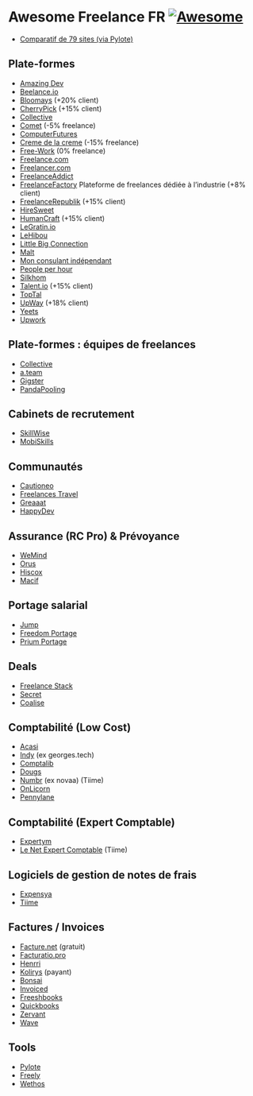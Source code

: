 # Awesome Freelance FR [![Awesome](https://awesome.re/badge.svg)](https://awesome.re)

- [Comparatif de 79 sites (via Pylote)](https://airtable.com/shr3fRtfLTryl0YoV/tbli29C4ZdaKD4qKz)

## Plate-formes

- [Amazing Dev](https://amazing.dev/)
- [Beelance.io](https://beelance.io/)
- [Bloomays](https://www.bloomays.com/) (+20% client)
- [CherryPick](https://app.cherry-pick.io/) (+15% client)
- [Collective](https://www.collective.work/)
- [Comet](https://hellocomet.co/) (-5% freelance)
- [ComputerFutures](https://www.computerfutures.com/fr-fr/)
- [Creme de la creme](https://cremedelacreme.io) (-15% freelance)
- [Free-Work](https://www.free-work.com/fr/tech-it) (0% freelance)
- [Freelance.com](https://plateforme.freelance.com/)
- [Freelancer.com](https://www.freelancer.com/)
- [FreelanceAddict](https://freelanceaddict.com/)
- [FreelanceFactory](https://freelance-factory.fr/) Plateforme de freelances dédiée à l’industrie  (+8% client)
- [FreelanceRepublik](https://www.freelancerepublik.com/) (+15% client)
- [HireSweet](https://www.hiresweet.com/fr-fr/home)
- [HumanCraft](https://www.humancraft.eu/) (+15% client)
- [LeGratin.io](https://www.legratin.io/)
- [LeHibou](https://www.lehibou.com/)
- [Little Big Connection](https://www.littlebigconnection.com/fr/)
- [Malt](https://www.malt.fr/)
- [Mon consulant indépendant](https://www.mon-consultant-independant.com/)
- [People per hour](https://www.peopleperhour.com/)
- [Silkhom](https://www.silkhom.com/)
- [Talent.io](https://www.talent.io/p/fr-fr/home) (+15% client)
- [TopTal](https://www.toptal.com/)
- [UpWay](https://www.upway.io/fr/) (+18% client)
- [Yeets](https://www.yeets.fr/)
- [Upwork](https://www.upwork.com/)

## Plate-formes : équipes de freelances

- [Collective](https://www.collective.work/)
- [a.team](https://www.a.team/)
- [Gigster](https://gigster.com/)
- [PandaPooling](https://www.pandopooling.com/)

## Cabinets de recrutement

- [SkillWise](https://www.skillwise.fr/)
- [MobiSkills](https://mobiskill.fr/)

## Communautés

- [Cautioneo](https://www.cautioneo.com/)
- [Freelances Travel](https://www.freelances.travel/le-concept)
- [Greaaat](http://greaaat.com/)
- [HappyDev](https://happy-dev.fr/fr/nous-rejoindre)

## Assurance (RC Pro) & Prévoyance

- [WeMind](https://www.wemind.io/)
- [Orus](https://www.orus.eu/)
- [Hiscox](https://www.hiscox.fr/)
- [Macif](https://www.macif.fr/assurance/professionnels-et-entreprises/artisans-commercants-professions-liberales/multigarantie-activite-professionnelle)

## Portage salarial

- [Jump](https://www.join-jump.com/)
- [Freedom Portage](https://freedomportage.com/)
- [Prium Portage](https://prium-portage.com/)

## Deals

- [Freelance Stack](https://www.freelance-stack.io/)
- [Secret](https://www.joinsecret.com)
- [Coalise](https://www.coalise.com/)

## Comptabilité (Low Cost)

- [Acasi](https://www.acasi.io/)
- [Indy](https://www.indy.fr/) (ex georges.tech)
- [Comptalib](https://www.comptalib.com/)
- [Dougs](https://www.dougs.fr/)
- [Numbr](https://numbr.co/) (ex novaa) (Tiime)
- [OnLicorn](https://onlicorn.fr/)
- [Pennylane](https://www.pennylane.com/)

## Comptabilité (Expert Comptable)

- [Expertym](https://cabinetexpertym.com/)
- [Le Net Expert Comptable](http://www.le-net-expert-comptable.com/) (Tiime)

## Logiciels de gestion de notes de frais

- [Expensya](https://www.expensya.com/fr)
- [Tiime](https://tiime.fr/)

## Factures / Invoices

- [Facture.net](https://www.facture.net/) (gratuit)
- [Facturatio.pro](https://www.facturation.pro/)
- [Henrri](https://www.henrri.com/)
- [Kolirys](https://www.kolirys.fr/) (payant)
- [Bonsai](https://www.hellobonsai.com/)
- [Invoiced](https://invoiced.com/)
- [Freeshbooks](https://www.freshbooks.com/)
- [Quickbooks](https://quickbooks.intuit.com/fr/facturation-en-ligne/)
- [Zervant](https://www.zervant.com/)
- [Wave](https://www.waveapps.com/accounting/freelancers)


## Tools

- [Pylote](https://pylote.io/)
- [Freely](https://www.freely.tax/)
- [Wethos](https://www.wethos.co/)
